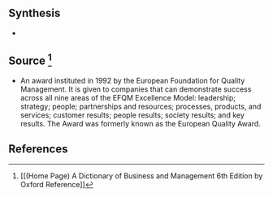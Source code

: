 ## Synthesis
- 
## Source [^1]
- An award instituted in 1992 by the European Foundation for Quality Management. It is given to companies that can demonstrate success across all nine areas of the EFQM Excellence Model: leadership; strategy; people; partnerships and resources; processes, products, and services; customer results; people results; society results; and key results. The Award was formerly known as the European Quality Award.
## References

[^1]: [[(Home Page) A Dictionary of Business and Management 6th Edition by Oxford Reference]]